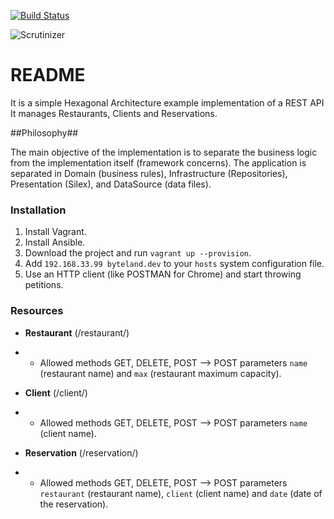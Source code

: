 [![Build Status](https://travis-ci.org/rubencougil/byteland.svg?branch=master)](https://travis-ci.org/rubencougil/byteland)

![Scrutinizer](https://scrutinizer-ci.com/g/rubencougil/byteland/badges/build.png?b=master)

# README #

It is a simple Hexagonal Architecture example implementation of a REST API
It manages Restaurants, Clients and Reservations.


##Philosophy##

The main objective of the implementation is to separate the business logic from the implementation
itself (framework concerns). The application is separated in Domain (business rules), Infrastructure
(Repositories), Presentation (Silex), and DataSource (data files).

### Installation ###

1. Install Vagrant.
2. Install Ansible.
3. Download the project and run `vagrant up --provision`.
4. Add `192.168.33.99 byteland.dev` to your `hosts` system configuration file.
5. Use an HTTP client (like POSTMAN for Chrome) and start throwing petitions.

### Resources ###

* **Restaurant** (/restaurant/)
* * Allowed methods GET, DELETE, POST
   --> POST parameters `name` (restaurant name) and `max` (restaurant maximum capacity).

* **Client** (/client/)
* * Allowed methods GET, DELETE, POST
   --> POST parameters `name` (client name).

* **Reservation** (/reservation/)
* * Allowed methods GET, DELETE, POST
  --> POST parameters `restaurant` (restaurant name), `client` (client name) and `date` (date of the reservation).



